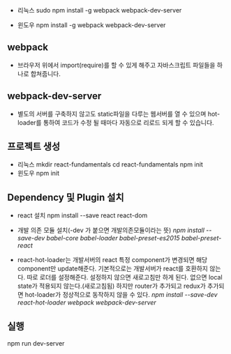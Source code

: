 
- 리눅스
sudo npm install -g webpack webpack-dev-server

- 윈도우
npm install -g webpack webpack-dev-server

## webpack
- 브라우저 위에서 import(require)를 할 수 있게 해주고 자바스크립트 파일들을 하나로 합쳐줍니다.

## webpack-dev-server
- 별도의 서버를 구축하지 않고도 static파일을 다루는 웹서버를 열 수 있으며 hot-loader를 통하여
  코드가 수정 될 때마다 자동으로 리로드 되게 할 수 있습니다.

## 프로젝트 생성
- 리눅스
mkdir react-fundamentals
cd react-fundamentals
npm init
- 윈도우
npm init

## Dependency 및 Plugin 설치
- react 설치
npm install --save react react-dom
- 개발 의존 모듈 설치(-dev 가 붙으면 개발의존모듈이라는 뜻)
*npm install --save-dev babel-core babel-loader babel-preset-es2015 babel-preset-react*

- react-hot-loader는 개발서버의 react 특정 component가 변경되면 해당 component만 update해준다.
  기본적으로는 개발서버가 react를 호환하지 않는다. 따로 로더를 설정해준다. 설정하지 않으면 새로고침만 하게 된다.
  없으면 local state가 적용되지 않는다.(새로고침됨)
  하지만 router가 추가되고 redux가 추가되면 hot-loader가 정상적으로 동작하지 않을 수 있다.
*npm install --save-dev react-hot-loader webpack webpack-dev-server*

## 실행
npm run dev-server
